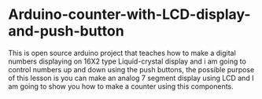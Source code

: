 # Arduino-counter-with-LCD-display-and-push-button
This is open source arduino project that teaches how to make a  digital numbers displaying on 16X2  type Liquid-crystal display and i am going to control numbers up and down using the push buttons, the possible purpose of this lesson is you can make an analog 7 segment display using LCD and I am going to show you how to make a counter using this components.
